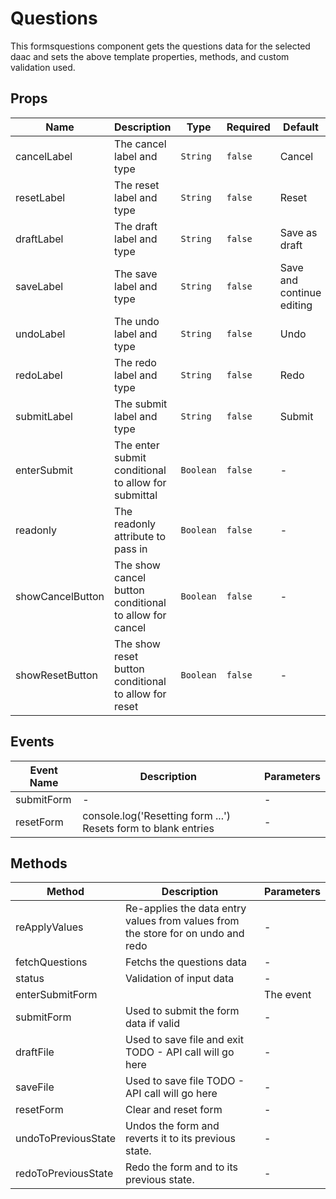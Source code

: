 # Questions

This formsquestions component gets the questions data for the selected daac and sets the above template properties, methods, and custom validation used.

## Props

<!-- @vuese:Questions:props:start -->
|Name|Description|Type|Required|Default|
|---|---|---|---|---|
|cancelLabel|The cancel label and type|`String`|`false`|Cancel|
|resetLabel|The reset label and type|`String`|`false`|Reset|
|draftLabel|The draft label and type|`String`|`false`|Save as draft|
|saveLabel|The save label and type|`String`|`false`|Save and continue editing|
|undoLabel|The undo label and type|`String`|`false`|Undo|
|redoLabel|The redo label and type|`String`|`false`|Redo|
|submitLabel|The submit label and type|`String`|`false`|Submit|
|enterSubmit|The enter submit conditional to allow for submittal|`Boolean`|`false`|-|
|readonly|The readonly attribute to pass in|`Boolean`|`false`|-|
|showCancelButton|The show cancel button conditional to allow for cancel|`Boolean`|`false`|-|
|showResetButton|The show reset button conditional to allow for reset|`Boolean`|`false`|-|

<!-- @vuese:Questions:props:end -->


## Events

<!-- @vuese:Questions:events:start -->
|Event Name|Description|Parameters|
|---|---|---|
|submitForm|-|-|
|resetForm|console.log('Resetting form ...') Resets form to blank entries|-|

<!-- @vuese:Questions:events:end -->


## Methods

<!-- @vuese:Questions:methods:start -->
|Method|Description|Parameters|
|---|---|---|
|reApplyValues|Re-applies the data entry values from values from the store for on undo and redo|-|
|fetchQuestions|Fetchs the questions data|-|
|status|Validation of input data|-|
|enterSubmitForm||The event|
|submitForm|Used to submit the form data if valid|-|
|draftFile|Used to save file and exit TODO - API call will go here|-|
|saveFile|Used to save file TODO - API call will go here|-|
|resetForm|Clear and reset form|-|
|undoToPreviousState|Undos the form and reverts it to its previous state.|-|
|redoToPreviousState|Redo the form and to its previous state.|-|

<!-- @vuese:Questions:methods:end -->


